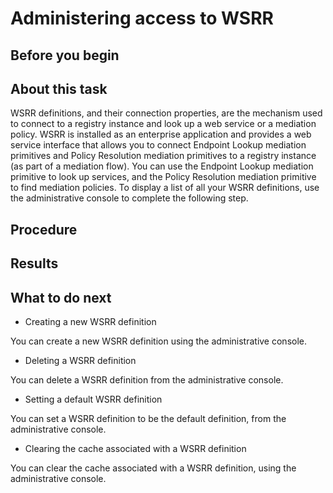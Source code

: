 <!-- image -->

# Administering access to WSRR

## Before you begin

## About this task

WSRR definitions, and their connection properties, are the mechanism used to connect to a
registry instance and look up a web service or a mediation policy. WSRR is installed as an
enterprise application and provides a web service interface that allows you to connect Endpoint
Lookup mediation primitives and Policy Resolution mediation primitives to a registry instance (as
part of a mediation flow). You can use the Endpoint Lookup mediation primitive to look up services,
and the Policy Resolution mediation primitive to find mediation policies. To display a list of all
your WSRR definitions, use the administrative console to complete the following step.

## Procedure

## Results

## What to do next

- Creating a new WSRR definition

You can create a new WSRR definition using the administrative console.
- Deleting a WSRR definition

You can delete a WSRR definition from the administrative console.
- Setting a default WSRR definition

You can set a WSRR definition to be the default definition, from the administrative console.
- Clearing the cache associated with a WSRR definition

You can clear the cache associated with a WSRR definition, using the administrative console.